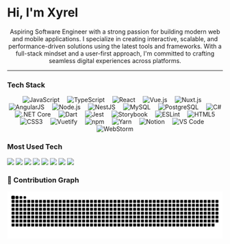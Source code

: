 <h1 align="left">Hi, I'm Xyrel</h1>

<p align="center">Aspiring Software Engineer with a strong passion for building modern web and mobile applications. I specialize in creating interactive, scalable, and performance-driven solutions using the latest tools and frameworks. With a full-stack mindset and a user-first approach, I'm committed to crafting seamless digital experiences across platforms.
</p>

---

### Tech Stack

<div align="center">
  <img src="https://cdn.jsdelivr.net/gh/devicons/devicon/icons/javascript/javascript-original.svg" height="25" alt="JavaScript" />
  <img width="10" />
  <img src="https://cdn.jsdelivr.net/gh/devicons/devicon/icons/typescript/typescript-original.svg" height="25" alt="TypeScript" />
  <img width="10" />
  <img src="https://cdn.jsdelivr.net/gh/devicons/devicon/icons/react/react-original.svg" height="25" alt="React" />
  <img width="10" />
  <img src="https://cdn.jsdelivr.net/gh/devicons/devicon/icons/vuejs/vuejs-original.svg" height="25" alt="Vue.js" />
  <img width="10" />
  <img src="https://cdn.jsdelivr.net/gh/devicons/devicon/icons/nuxtjs/nuxtjs-original.svg" height="25" alt="Nuxt.js" />
  <img width="10" />
  <img src="https://cdn.jsdelivr.net/gh/devicons/devicon/icons/angularjs/angularjs-original.svg" height="25" alt="AngularJS" />
  <img width="10" />
  <img src="https://cdn.jsdelivr.net/gh/devicons/devicon/icons/nodejs/nodejs-original.svg" height="25" alt="Node.js" />
  <img width="10" />
  <img src="https://cdn.jsdelivr.net/gh/devicons/devicon/icons/nestjs/nestjs-original.svg" height="25" alt="NestJS" />
  <img width="10" />
  <img src="https://cdn.jsdelivr.net/gh/devicons/devicon/icons/mysql/mysql-original.svg" height="25" alt="MySQL" />
  <img width="10" />
  <img src="https://cdn.jsdelivr.net/gh/devicons/devicon/icons/postgresql/postgresql-original.svg" height="25" alt="PostgreSQL" />
  <img width="10" />
  <img src="https://cdn.jsdelivr.net/gh/devicons/devicon/icons/csharp/csharp-original.svg" height="25" alt="C#" />
  <img width="10" />
  <img src="https://cdn.jsdelivr.net/gh/devicons/devicon/icons/dotnetcore/dotnetcore-original.svg" height="25" alt=".NET Core" />
  <img width="10" />
  <img src="https://cdn.jsdelivr.net/gh/devicons/devicon/icons/dart/dart-original.svg" height="25" alt="Dart" />
  <img width="10" />
  <img src="https://cdn.jsdelivr.net/gh/devicons/devicon/icons/jest/jest-plain.svg" height="25" alt="Jest" />
  <img width="10" />
  <img src="https://cdn.jsdelivr.net/gh/devicons/devicon/icons/storybook/storybook-original.svg" height="25" alt="Storybook" />
  <img width="10" />
  <img src="https://cdn.jsdelivr.net/gh/devicons/devicon/icons/eslint/eslint-original.svg" height="25" alt="ESLint" />
  <img width="10" />
  <img src="https://cdn.jsdelivr.net/gh/devicons/devicon/icons/html5/html5-original.svg" height="25" alt="HTML5" />
  <img width="10" />
  <img src="https://cdn.jsdelivr.net/gh/devicons/devicon/icons/css3/css3-original.svg" height="25" alt="CSS3" />
  <img width="10" />
  <img src="https://cdn.jsdelivr.net/gh/devicons/devicon/icons/vuetify/vuetify-original.svg" height="25" alt="Vuetify" />
  <img width="10" />
  <img src="https://cdn.jsdelivr.net/gh/devicons/devicon/icons/npm/npm-original-wordmark.svg" height="25" alt="npm" />
  <img width="10" />
  <img src="https://cdn.jsdelivr.net/gh/devicons/devicon/icons/yarn/yarn-original.svg" height="25" alt="Yarn" />
  <img width="10" />
  <img src="https://cdn.jsdelivr.net/gh/devicons/devicon/icons/notion/notion-original.svg" height="25" alt="Notion" />
  <img width="10" />
  <img src="https://cdn.jsdelivr.net/gh/devicons/devicon/icons/vscode/vscode-original.svg" height="25" alt="VS Code" />
  <img width="10" />
  <img src="https://cdn.jsdelivr.net/gh/devicons/devicon/icons/webstorm/webstorm-original.svg" height="25" alt="WebStorm" />
</div>

### Most Used Tech 
<div align="left">
  <img src="https://img.shields.io/badge/Vue.js-35495E?style=for-the-badge&logo=vue.js&logoColor=4FC08D" />
  <img src="https://img.shields.io/badge/Nuxt.js-00C58E?style=for-the-badge&logo=nuxt.js&logoColor=white" />
  <img src="https://img.shields.io/badge/TypeScript-3178C6?style=for-the-badge&logo=typescript&logoColor=white" />
  <img src="https://img.shields.io/badge/Flutter-02569B?style=for-the-badge&logo=flutter&logoColor=white" />
  <img src="https://img.shields.io/badge/Dart-0175C2?style=for-the-badge&logo=dart&logoColor=white" />
  <img src="https://img.shields.io/badge/Pinia-FFD859?style=for-the-badge&logoColor=black" />
  <img src="https://img.shields.io/badge/Ionic-3880FF?style=for-the-badge&logo=ionic&logoColor=white" />
  <img src="https://img.shields.io/badge/Capacitor-119EFF?style=for-the-badge&logo=capacitor&logoColor=white" />
</div>


### 🐍 Contribution Graph

<div align="center">
  <img src="https://raw.githubusercontent.com/Platane/snk/output/github-contribution-grid-snake.svg" alt="snake animation" />
</div>


